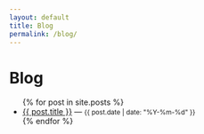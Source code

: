 ```yaml
---
layout: default
title: Blog
permalink: /blog/
---
```


# Blog

<ul>
{% for post in site.posts %}
  <li>
    <a href="{{ post.url | relative_url }}">{{ post.title }}</a>
    — <small>{{ post.date | date: "%Y-%m-%d" }}</small>
  </li>
{% endfor %}
</ul>
